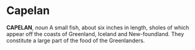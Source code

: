 # Capelan

**CAPELAN**, _noun_ A small fish, about six inches in length, sholes of which appear off the coasts of Greenland, Iceland and New-foundland. They constitute a large part of the food of the Greenlanders.